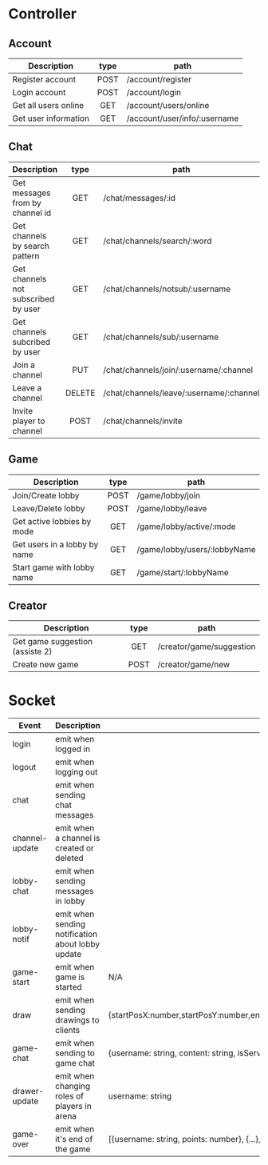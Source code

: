 # Controller

## Account

| Description          | type | path                         |
| -------------------- | :--: | ---------------------------- |
| Register account     | POST | /account/register            |
| Login account        | POST | /account/login               |
| Get all users online |  GET | /account/users/online        |
| Get user information |  GET | /account/user/info/:username |

## Chat

| Description                         |  type  | path                                    |
| ----------------------------------- | :----: | --------------------------------------- |
| Get messages from by channel id     |   GET  | /chat/messages/:id                      |
| Get channels by search pattern      |   GET  | /chat/channels/search/:word             |
| Get channels not subscribed by user |   GET  | /chat/channels/notsub/:username         |
| Get channels subcribed by user      |   GET  | /chat/channels/sub/:username            |
| Join a channel                      |   PUT  | /chat/channels/join/:username/:channel  |
| Leave a channel                     | DELETE | /chat/channels/leave/:username/:channel |
| Invite player to channel            |  POST  | /chat/channels/invite                   |

## Game

| Description                     | type | path                         |
| ------------------------------- | :--: | ------------------------     |
| Join/Create lobby               | POST | /game/lobby/join             |
| Leave/Delete lobby              | POST | /game/lobby/leave            |
| Get active lobbies by mode      |  GET | /game/lobby/active/:mode     |
| Get users in a lobby by name    | GET  | /game/lobby/users/:lobbyName |
| Start game with lobby name      | GET  | /game/start/:lobbyName       |

## Creator
| Description                     | type | path                         |
| ------------------------------- | :--: | ------------------------     |
| Get game suggestion (assiste 2) |  GET | /creator/game/suggestion     |
| Create new game                 | POST | /creator/game/new            |

# Socket

| Event          | Description                                       | Object               |
| -------------- | ------------------------------------------------- |-----------------     |
| login          | emit when logged in                               |                      |
| logout         | emit when logging out                             |                      |
| chat           | emit when sending chat messages                   |                      |
| channel-update | emit when a channel is created or deleted         |                      |
| lobby-chat     | emit when sending messages in lobby               |                      |
| lobby-notif    | emit when sending notification about lobby update |                      |
| game-start     | emit when game is started                         | N/A                  |
| draw           | emit when sending drawings to clients             | {startPosX:number,startPosY:number,endPosX:number,endPosY:number,color:number,width:number}|
| game-chat     | emit when sending to game chat                    | {username: string, content: string, isServer:  boolean}|
| drawer-update | emit when changing roles of players in arena      | username: string      |
| game-over     | emit when it's end of the game                    | [{username: string, points: number}, {...}, ...]


